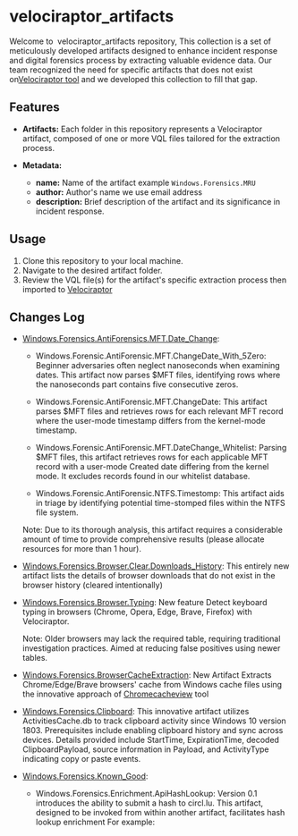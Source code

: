 # velociraptor_artifacts

Welcome to  velociraptor_artifacts repository, This collection is a set of meticulously developed artifacts designed to enhance incident response and digital forensics process by extracting valuable evidence data. Our team recognized the need for specific artifacts that does not exist on[Velociraptor tool](https://github.com/Velocidex/velociraptor) and we developed this collection to fill that gap.

## Features

- **Artifacts:** Each folder in this repository represents a Velociraptor artifact, composed of one or more VQL files tailored for the extraction process.

- **Metadata:** 
	
    - **name:** Name of the artifact example `Windows.Forensics.MRU` 
	- **author:** Author's name we use email address 
	- **description:** Brief description of the artifact and its significance in incident response.

## Usage

1. Clone this repository to your local machine.
2. Navigate to the desired artifact folder.
3. Review the VQL file(s) for the artifact's specific extraction process then imported to [Velociraptor](https://github.com/Velocidex/velociraptor) 

## Changes Log

- [Windows.Forensics.AntiForensics.MFT.Date_Change](./Windows.Forensics.AntiForensics.MFT.Date_Change/): 
    - Windows.Forensic.AntiForensic.MFT.ChangeDate_With_5Zero: Beginner adversaries often neglect nanoseconds when examining dates. This artifact now parses $MFT files, identifying rows where the nanoseconds part contains five consecutive zeros.

    - Windows.Forensic.AntiForensic.MFT.ChangeDate: This artifact parses $MFT files and retrieves rows for each relevant MFT record where the user-mode timestamp differs from the kernel-mode timestamp.

    - Windows.Forensic.AntiForensic.MFT.DateChange_Whitelist: Parsing $MFT files, this artifact retrieves rows for each applicable MFT record with a user-mode Created date differing from the kernel mode. It excludes records found in our whitelist database.

    - Windows.Forensic.AntiForensic.NTFS.Timestomp: This artifact aids in triage by identifying potential time-stomped files within the NTFS file system.

    Note: Due to its thorough analysis, this artifact requires a considerable amount of time to provide comprehensive results (please allocate resources for more than 1 hour).
 
- [Windows.Forensics.Browser.Clear.Downloads_History](./Windows.Forensics.Browser.Clear.Downloads_History/): This entirely new artifact lists the details of browser downloads that do not exist in the browser history (cleared intentionally)

- [Windows.Forensics.Browser.Typing](./Windows.Forensics.Browser.Typing/): New feature Detect keyboard typing in browsers (Chrome, Opera, Edge, Brave, Firefox) with Velociraptor.

    Note: Older browsers may lack the required table, requiring traditional investigation practices. Aimed at reducing false positives using newer tables.

- [Windows.Forensics.BrowserCacheExtraction](./Windows.Forensics.BrowserCacheExtraction/): New Artifact Extracts Chrome/Edge/Brave browsers' cache from Windows cache files using the innovative approach of [Chromecacheview](https://www.nirsoft.net/utils/chromecacheview.zip) tool

- [Windows.Forensics.Clipboard](./Windows.Forensics.Clipboard/): This innovative artifact utilizes ActivitiesCache.db to track clipboard activity since Windows 10 version 1803. Prerequisites include enabling clipboard history and sync across devices. Details provided include StartTime, ExpirationTime, decoded ClipboardPayload, source information in Payload, and ActivityType indicating copy or paste events.

- [Windows.Forensics.Known_Good](./Windows.Forensics.Known_Good/): 
    - Windows.Forensics.Enrichment.ApiHashLookup: Version 0.1 introduces the ability to submit a hash to circl.lu. This artifact, designed to be invoked from within another artifact, facilitates hash lookup enrichment For example: 
